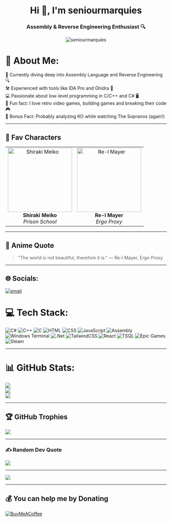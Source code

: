 <h1 align="center">Hi 👋, I'm seniourmarquies</h1>
<h3 align="center">Assembly & Reverse Engineering Enthusiast 🔍</h3>

<p align="center">
  <img src="https://komarev.com/ghpvc/?username=seniourmarquies&label=Profile%20views&color=0e75b6&style=flat" alt="seniourmarquies" />
</p>

# 💫 About Me:
🔭 Currently diving deep into Assembly Language and Reverse Engineering 🔍<br>
🛠️ Experienced with tools like IDA Pro and Ghidra 🧩<br>
💻 Passionate about low-level programming in C/C++ and C# 🖥️<br>
👾 Fun fact: I love retro video games, building games and breaking their code 🎮<br>
🌸 Bonus Fact: Probably analyzing KO while watching The Sopranos (again!)

---

## 🌸 Fav Characters

<table>
  <tr>
    <td align="center">
      <img src="https://s3.zerochan.net/Shiraki.Meiko.240.3570059.avif"
           alt="Shiraki Meiko" width="200" height="200" /><br>
      <b>Shiraki Meiko</b><br>
      <i>Prison School</i>
    </td>
    <td align="center">
      <a href="https://www.zerochan.net/Re-l%2BMayer" target="_blank">
        <img src="https://static.zerochan.net/Re-l.Mayer.full.3608033.png"
             alt="Re-l Mayer" width="200" height="200" />
      </a><br>
      <b>Re-l Mayer</b><br>
      <i>Ergo Proxy</i>
    </td>
  </tr>
</table>



---

## 📜 Anime Quote

> "The world is not beautiful, therefore it is."
> — Re-l Mayer, Ergo Proxy

---

## 🌐 Socials:
[![email](https://img.shields.io/badge/Email-D14836?logo=gmail&logoColor=white)](mailto:sap_al@hotmail.com) 

# 💻 Tech Stack:
![C#](https://img.shields.io/badge/c%23-%23239120.svg?style=for-the-badge&logo=csharp&logoColor=white)
![C++](https://img.shields.io/badge/c++-%2300599C.svg?style=for-the-badge&logo=c%2B%2B&logoColor=white)
![C](https://img.shields.io/badge/c-%2300599C.svg?style=for-the-badge&logo=c&logoColor=white)
![HTML](https://img.shields.io/badge/html-%23E34F26.svg?style=for-the-badge&logo=html5&logoColor=white)
![CSS](https://img.shields.io/badge/css-%231572B6.svg?style=for-the-badge&logo=css3&logoColor=white)
![JavaScript](https://img.shields.io/badge/javascript-%23F7DF1E.svg?style=for-the-badge&logo=javascript&logoColor=black)
![Assembly](https://img.shields.io/badge/assembly-%235A1E00.svg?style=for-the-badge&logo=assembly&logoColor=white)
![Windows Terminal](https://img.shields.io/badge/Windows%20Terminal-%234D4D4D.svg?style=for-the-badge&logo=windows-terminal&logoColor=white)
![.Net](https://img.shields.io/badge/.NET-5C2D91?style=for-the-badge&logo=.net&logoColor=white)
![TailwindCSS](https://img.shields.io/badge/tailwindcss-%2338B2AC.svg?style=for-the-badge&logo=tailwind-css&logoColor=white)
![React](https://img.shields.io/badge/react-%2320232a.svg?style=for-the-badge&logo=react&logoColor=%2361DAFB)
![TSQL](https://img.shields.io/badge/TSQL-4479A1.svg?style=for-the-badge&logo=microsoftsqlserver&logoColor=white)
![Epic Games](https://img.shields.io/badge/epicgames-%23313131.svg?style=for-the-badge&logo=epicgames&logoColor=white)
![Steam](https://img.shields.io/badge/steam-%23000000.svg?style=for-the-badge&logo=steam&logoColor=white)

---

# 📊 GitHub Stats:
![](https://github-readme-stats.vercel.app/api?username=seniourmarquies&theme=dark&hide_border=false&include_all_commits=true&count_private=true)<br/>
![](https://nirzak-streak-stats.vercel.app/?user=seniourmarquies&theme=dark&hide_border=false)<br/>
![](https://github-readme-stats.vercel.app/api/top-langs/?username=seniourmarquies&theme=dark&hide_border=false&include_all_commits=true&count_private=true&layout=compact)

---

## 🏆 GitHub Trophies
![](https://github-profile-trophy.vercel.app/?username=seniourmarquies&theme=radical&no-frame=false&no-bg=true&margin-w=4)

---

### ✍️ Random Dev Quote
![](https://quotes-github-readme.vercel.app/api?type=horizontal&theme=radical)

---

[![](https://visitcount.itsvg.in/api?id=seniourmarquies&icon=0&color=0)](https://visitcount.itsvg.in)

---

## 💰 You can help me by Donating
[![BuyMeACoffee](https://img.shields.io/badge/Buy%20Me%20a%20Coffee-ffdd00?style=for-the-badge&logo=buy-me-a-coffee&logoColor=black)](https://buymeacoffee.com/*) 

<!-- Proudly created with GPRM ( https://gprm.itsvg.in ) -->




